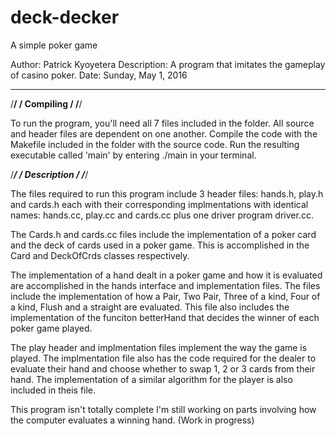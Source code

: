 # deck-decker
A simple poker game 

Author: Patrick Kyoyetera
Description: A program that imitates the gameplay of casino poker. 
Date: Sunday, May 1, 2016
***************************************************************

/**************/
/   Compiling  /
/**************/

To run the program, you'll need all 7 files included in the folder. All source and header 
files are dependent on one another. 
Compile the code with the Makefile included in the folder with the source code. 
Run the resulting executable called 'main' by entering ./main in your terminal.

/***************/
/  Description  /
/***************/

The files required to run this program include 3 header files: hands.h, play.h and cards.h 
each with their corresponding implmentations with identical names: hands.cc, play.cc and 
cards.cc plus one driver program driver.cc.

The Cards.h and cards.cc files include the implementation of a poker card and the deck of 
cards used in a poker game. This is accomplished in the Card and DeckOfCrds classes respectively. 

The implementation of a hand dealt in a poker game and how it is evaluated are accomplished 
in the hands interface and implementation files. The files include the implementation of how
a Pair, Two Pair, Three of a kind, Four of a kind, Flush and a straight are evaluated. 
This file also includes the implementation of the funciton betterHand that decides the winner 
of each poker game played.

The play header and implmentation files implement the way the game is played. 
The implmentation file also has the code required for the dealer to evaluate their hand
and choose whether to swap 1, 2 or 3 cards from their hand. 
The implementation of a similar algorithm for the player is also included in theis file. 

This program isn't totally complete I'm still working on parts involving how the computer 
evaluates a winning hand. (Work in progress)
